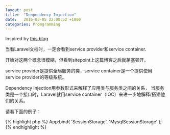 ```yaml
---
layout: post
title:  "Denpendency Injection"
date:   2016-03-05 22:00:52 +1000
categories: Promgramming
---
```


Inspired by <a target="_blank" href='http://www.sitepoint.com/dependency-injection-laravels-ioc/'>this blog</a>

当看Laravel文档时，一定会看到service provider和service container.

开始对这两个概念很模糊，但看到sitepoint上这篇博客之后就茅塞顿开。

service provider是提供全局服务的类，service container是一个提供使用service provider的等级系统。

Dependency Injection用参数形式来解释了应用类与服务类之间的关系， 当服务类是一个接口时，Laravel就用service container（IOC）来进一步地解释/搭建他们的关系。

 请看下面的例子：

{% highlight php %}
App:bind( 'SessionStorage', 'MysqlSessionStorage' );
{% endhighlight %}
